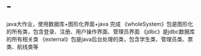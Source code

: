 # -
java大作业，使用数据库+图形化界面+java 完成
《wholeSystem》包是图形化的所有类，包含登录、注册、用户操作界面、管理员界面
《jdbc》是jdbc数据库的所有相关类
《external》包是java后台处理的类，包含学生类、管理员类、票类、航线类等
